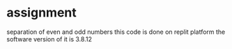 # assignment
separation of even and odd numbers
this code is done on replit platform 
the software version of it is 3.8.12
